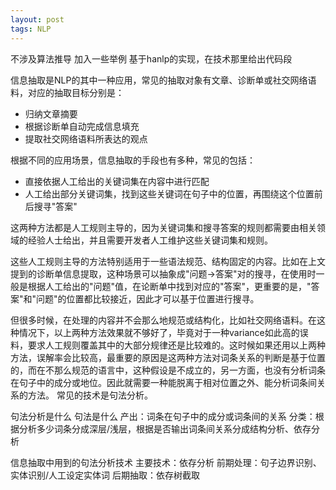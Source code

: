 ```yaml
---
layout: post
tags: NLP
---
```


不涉及算法推导
加入一些举例
基于hanlp的实现，在技术那里给出代码段


信息抽取是NLP的其中一种应用，常见的抽取对象有文章、诊断单或社交网络语料，对应的抽取目标分别是：

- 归纳文章摘要
- 根据诊断单自动完成信息填充
- 提取社交网络语料所表达的观点

根据不同的应用场景，信息抽取的手段也有多种，常见的包括：

- 直接依据人工给出的关键词集在内容中进行匹配
- 人工给出部分关键词集，找到这些关键词在句子中的位置，再围绕这个位置前后搜寻"答案"

这两种方法都是人工规则主导的，因为关键词集和搜寻答案的规则都需要由相关领域的经验人士给出，并且需要开发者人工维护这些关键词集和规则。

这些人工规则主导的方法特别适用于一些语法规范、结构固定的内容。比如在上文提到的诊断单信息提取，这种场景可以抽象成"问题->答案"对的搜寻，在使用时一般是根据人工给出的"问题"值，在论断单中找到对应的"答案"，更重要的是，"答案"和"问题"的位置都比较接近，因此才可以基于位置进行搜寻。

但很多时候，在处理的内容并不会那么地规范或结构化，比如社交网络语料。在这种情况下，以上两种方法效果就不够好了，毕竟对于一种variance如此高的误料，要求人工规则覆盖其中的大部分规律还是比较难的。这时候如果还用以上两种方法，误解率会比较高，最重要的原因是这两种方法对词条关系的判断是基于位置的，而在不那么规范的语言中，这种假设是不成立的，另一方面，也没有分析词条在句子中的成分或地位。因此就需要一种能脱离于相对位置之外、能分析词条间关系的方法。
常见的技术是句法分析。

句法分析是什么
句法是什么
产出：词条在句子中的成分或词条间的关系
分类：根据分析多少词条分成深层/浅层，根据是否输出词条间关系分成结构分析、依存分析

信息抽取中用到的句法分析技术
主要技术：依存分析
前期处理：句子边界识别、实体识别/人工设定实体词
后期抽取：依存树截取
